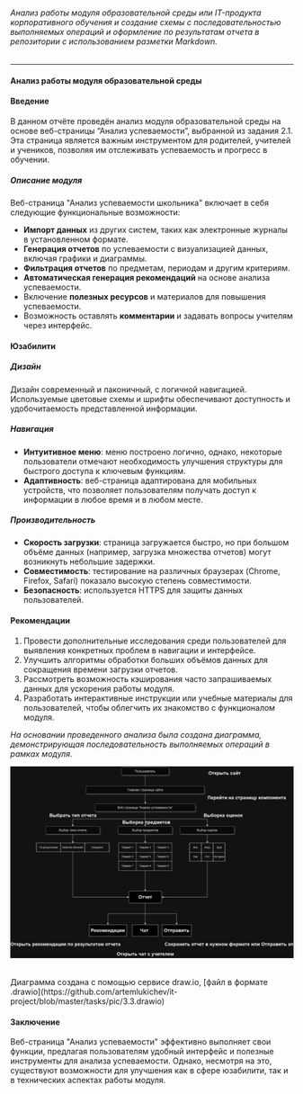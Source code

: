 ###### Анализ работы модуля образовательной среды или IT-продукта корпоративного обучения и создание схемы с последовательностью выполняемых операций и оформление по результатам отчета в репозитории с использованием разметки Markdown.
------------
####  Анализ работы модуля образовательной среды

#### Введение
В данном отчёте проведён анализ модуля образовательной среды на основе веб-страницы “Анализ успеваемости”, выбранной из задания 2.1. Эта страница является важным инструментом для родителей, учителей и учеников, позволяя им отслеживать успеваемость и прогресс в обучении.

##### Описание модуля
Веб-страница "Анализ успеваемости школьника" включает в себя следующие функциональные возможности:
- **Импорт данных** из других систем, таких как электронные журналы в установленном формате.
- **Генерация отчетов** по успеваемости с визуализацией данных, включая графики и диаграммы.
- **Фильтрация отчетов** по предметам, периодам и другим критериям.
- **Автоматическая генерация рекомендаций** на основе анализа успеваемости.
- Включение **полезных ресурсов** и материалов для повышения успеваемости.
- Возможность оставлять **комментарии** и задавать вопросы учителям через интерфейс.

#### Юзабилити
##### Дизайн
Дизайн современный и лаконичный, с логичной навигацией. Используемые цветовые схемы и шрифты обеспечивают доступность и удобочитаемость представленной информации.

##### Навигация
- **Интуитивное меню**: меню построено логично, однако, некоторые пользователи отмечают необходимость улучшения структуры для быстрого доступа к ключевым функциям. 
- **Адаптивность**: веб-страница адаптирована для мобильных устройств, что позволяет пользователям получать доступ к информации в любое время и в любом месте.
 
##### Производительность
- **Скорость загрузки**: страница загружается быстро, но при большом объёме данных (например, загрузка множества отчетов) могут возникнуть небольшие задержки.
- **Совместимость**: тестирование на различных браузерах (Chrome, Firefox, Safari) показало высокую степень совместимости.
- **Безопасность**: используется HTTPS для защиты данных пользователей.

#### Рекомендации
1. Провести дополнительные исследования среди пользователей для выявления конкретных проблем в навигации и интерфейсе.
2. Улучшить алгоритмы обработки больших объёмов данных для сокращения времени загрузки отчетов.
3. Рассмотреть возможность кэширования часто запрашиваемых данных для ускорения работы модуля.
4. Разработать интерактивные инструкции или учебные материалы для пользователей, чтобы облегчить их знакомство с функционалом модуля.

*На основании проведенного анализа была создана диаграмма, демонстрирующая последовательность выполняемых операций в рамках модуля.*

![Рисунок 1. Диаграмма](https://github.com/artemlukichev/it-project/blob/master/tasks/pic/3.3.%20pic.png)

<br>
Диаграмма создана с помощью сервисе draw.io, [файл в формате .drawio](https://github.com/artemlukichev/it-project/blob/master/tasks/pic/3.3.drawio)

#### Заключение
Веб-страница "Анализ успеваемости" эффективно выполняет свои функции, предлагая пользователям удобный интерфейс и полезные инструменты для анализа успеваемости. Однако, несмотря на это, существуют возможности для улучшения как в сфере юзабилити, так и в технических аспектах работы модуля.
